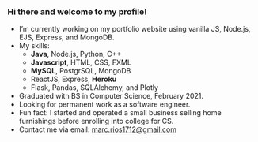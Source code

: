### Hi there and welcome to my profile!

- I’m currently working on my portfolio website using vanilla JS, Node.js, EJS, Express, and MongoDB.
- My skills:
    - **Java**, Node.js, Python, C++
    - **Javascript**, HTML, CSS, FXML
    - **MySQL**, PostgrSQL, MongoDB
    - ReactJS, Express, **Heroku**
    - Flask, Pandas, SQLAlchemy, and Plotly
- Graduated with BS in Computer Science, February 2021.
- Looking for permanent work as a software engineer. 
- Fun fact: I started and operated a small business selling home furnishings before enrolling into college for CS.
- Contact me via email: marc.rios1712@gmail.com

